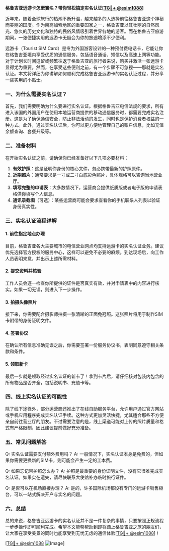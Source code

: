**格鲁吉亚远游卡怎麽實名？带你轻松搞定实名认证[[TG💪+ @esim1088](https://t.me/s/esim1088)]**

近年来，随着全球旅行的热潮不断升温，越来越多的人选择前往格鲁吉亚这个神秘而美丽的国度。作为南高加索地区的重要国家之一，格鲁吉亚以其壮丽的自然风光、悠久的历史文化和独特的民俗风情吸引着世界各地的游客。而在格鲁吉亚旅游期间，一张便捷实用的远游卡无疑会为你的旅途增添不少便利。

远游卡（Tourist SIM Card）是专为外国游客设计的一种预付费电话卡，它能让你在格鲁吉亚境内享受优质的通信服务，包括语音通话、短信以及高速上网等功能。对于计划长时间逗留或频繁往返于格鲁吉亚的旅行者来说，购买并激活一张远游卡显得尤为重要。然而，在享受这些便利之前，有一个步骤不可忽视——那就是实名认证。本文将详细为你讲解如何顺利完成格鲁吉亚远游卡的实名认证过程，并分享一些实用的小贴士。

### 一、为什么需要实名认证？

首先，我们需要明确为什么要进行实名认证。根据格鲁吉亚电信法规的要求，所有进入该国的外国用户在使用本地运营商提供的移动通信服务时，都需要完成实名注册。这是为了确保通信安全，防止非法活动的发生，同时也是保护消费者权益的一种方式。此外，通过实名认证后，你可以更方便地管理自己的账户信息，比如充值余额查询、套餐升级等。

### 二、准备材料

在开始实名认证之前，请确保你已经准备好以下几项必要材料：

1. **有效护照**：这是证明你身份的核心文件，务必携带最新的护照原件。
2. **近期照片**：通常要求是一寸或二寸白底彩色照片，具体规格可以咨询当地营业厅。
3. **填写完整的申请表**：大多数情况下，运营商会提供纸质版或者电子版的申请表格供你填写个人信息。
4. **通讯录截图**（可选）：某些运营商可能会要求查看你的手机联系人列表以验证身份真实性。

### 三、实名认证流程详解

#### 1. 前往指定地点办理
目前，格鲁吉亚各大主要城市的电信营业网点均支持远游卡的实名认证业务。建议优先选择官方授权的服务中心，这样可以避免不必要的麻烦。到达现场后，向工作人员表明来意，并出示上述所需材料。

#### 2. 提交资料并核验
工作人员会逐一检查你所提供的证件是否真实有效，并对申请表中的内容进行核实。如果一切无误，则进入下一步操作。

#### 3. 拍摄头像照片
接下来，你需要配合摄影师拍摄一张清晰的正面免冠照。这张照片将用于制作SIM卡附带的身份证明文件。

#### 4. 签署协议
在确认所有信息准确无误之后，你需要签署一份服务协议书，表明同意遵守相关条款和条件。

#### 5. 领取新卡
最后一步就是领取经过实名认证的新卡了！拿到卡片后，请仔细核对包装内包含的所有物品是否齐全，包括说明书、充值卡等。

### 四、线上实名认证的可能性

除了线下途径外，部分运营商还推出了在线自助服务平台，允许用户通过官方网站或手机应用程序完成实名认证手续。这种方式更加灵活快捷，尤其适合那些不方便亲自前往营业厅的朋友。不过需要注意的是，线上渠道可能对上传的照片质量和格式有严格限制，因此建议提前做好充分准备。

### 五、常见问题解答

Q: 实名认证需要支付额外费用吗？
A: 一般情况下，实名认证本身是免费的，但如果你需要更换新的SIM卡，则可能会产生一定的工本费。

Q: 如果忘记带护照怎么办？
A: 护照是最重要的身份证明文件，没有它很难完成实名认证。如果实在遗失，请尽快联系大使馆补办临时旅行证件。

Q: 是否可以在机场直接办理？
A: 是的，许多国际机场都设有专门的远游卡销售柜台，可以一站式解决开户与实名的问题。

### 六、总结

总的来说，格鲁吉亚远游卡的实名认证并不是一件复杂的事情，只要按照正规流程一步步操作即可顺利完成。希望本文能够帮助到即将踏上格鲁吉亚之旅的朋友们，让大家在享受美景的同时也能享受到无忧无虑的通信体验[[TG💪+ @esim1088](https://t.me/s/esim1088)]！

[[TG💪+ @esim1088](https://t.me/s/esim1088) ![Image](https://i.postimg.cc/4NQfJmqS/Snipaste-2025-05-13-00-14-12.png)]